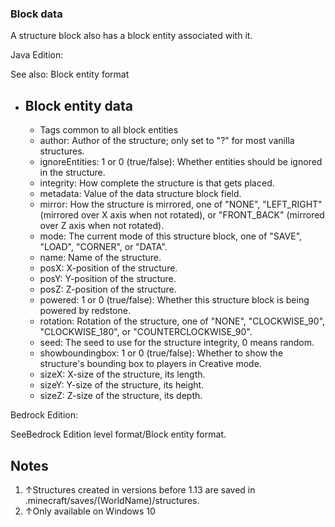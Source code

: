 ### Block data
A structure block also has a block entity associated with it.

Java Edition:

See also: Block entity format

- Block entity data
	- 
	- Tags common to all block entities
	- author: Author of the structure; only set to "?" for most vanilla structures.
	- ignoreEntities: 1 or 0 (true/false): Whether entities should be ignored in the structure.
	- integrity: How complete the structure is that gets placed.
	- metadata: Value of the data structure block field.
	- mirror: How the structure is mirrored, one of "NONE", "LEFT_RIGHT" (mirrored over X axis when not rotated), or "FRONT_BACK" (mirrored over Z axis when not rotated).
	- mode: The current mode of this structure block, one of "SAVE", "LOAD", "CORNER", or "DATA".
	- name: Name of the structure.
	- posX: X-position of the structure.
	- posY: Y-position of the structure.
	- posZ: Z-position of the structure.
	- powered: 1 or 0 (true/false): Whether this structure block is being powered by redstone.
	- rotation: Rotation of the structure, one of "NONE", "CLOCKWISE_90", "CLOCKWISE_180", or "COUNTERCLOCKWISE_90".
	- seed: The seed to use for the structure integrity, 0 means random.
	- showboundingbox: 1 or 0 (true/false): Whether to show the structure's bounding box to players in Creative mode.
	- sizeX: X-size of the structure, its length.
	- sizeY: Y-size of the structure, its height.
	- sizeZ: Z-size of the structure, its depth.

Bedrock Edition:

SeeBedrock Edition level format/Block entity format.
## Notes
1. ↑Structures created in versions before 1.13 are saved in .minecraft/saves/(WorldName)/structures.
2. ↑Only available on Windows 10


